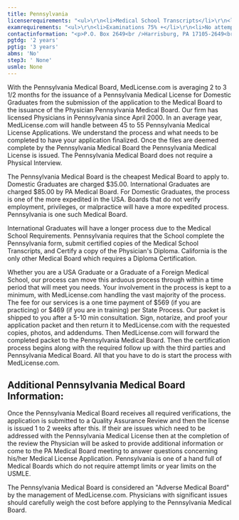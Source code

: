 ```yaml
---
title: Pennsylvania
licenserequirements: "<ul>\r\n<li>Medical School Transcripts</li>\r\n<li>Medical School Form</li>\r\n<li>All State Medical Licenses (past/present)</li>\r\n<li>AMA or AOA Profile</li>\r\n<li>Domestic Grads - PGY 1,2,</li>\r\n<li>International Grads PGY 1,2,3</li>\r\n<li>ECFMG/5th Pathway</li>\r\n<li>NPDB-HIPDB</li>\r\n<li>2 Physician References</li>\r\n<li>State and National Exam Scores</li>\r\n</ul>"
examrequirements: "<ul>\r\n<li>Examinations 75% +</li>\r\n<li>No attempt limit Step 3 of the USMLE</li>\r\n<li>No year limit - USMLE</li>\r\n<li>2 year PGY for USA Grads</li>\r\n<li>3 year PGY for International Grads</li>\r\n<li>No 10 year rule or SPEX</li>\r\n<li>State Exam Accepted if Pre-1975</li>\r\n</ul>"
contactinformation: "<p>P.O. Box 2649<br />Harrisburg, PA 17105-2649<br />Phone: (717) 787-2381<br />Fax: (717) 787-7769</p>\r\n<p><a href=\"http://www.dos.pa.gov/ProfessionalLicensing/BoardsCommissions/Medicine/Pages/default.aspx\">http://www.dos.pa.gov/ProfessionalLicensing/BoardsCommissions/Medicine</a></p>"
pgtdg: '2 years'
pgtig: '3 years'
abms: 'No'
step3: ' None'
usmle: None
---
```


<p>With the Pennsylvania Medical Board, MedLicense.com is averaging 2 to 3 1/2 months for the issuance of a Pennsylvania Medical License for Domestic Graduates from the submission of the application to the Medical Board to the issuance of the Physician Pennsylvania Medical Board. Our firm has licensed Physicians in Pennsylvania since April 2000. In an average year, MedLicense.com will handle between 45 to 55 Pennsylvania Medical License Applications. We understand the process and what needs to be completed to have your application finalized. Once the files are deemed complete by the Pennsylvania Medical Board the Pennsylvania Medical License is issued. The Pennsylvania Medical Board does not require a Physical Interview.</p>
<p>The Pennsylvania Medical Board is the cheapest Medical Board to apply to. Domestic Graduates are charged $35.00. International Graduates are charged $85.00 by PA Medical Board. For Domestic Graduates, the process is one of the more expedited in the USA. Boards that do not verify employment, privileges, or malpractice will have a more expedited process. Pennsylvania is one such Medical Board.</p>
<p>International Graduates will have a longer process due to the Medical School Requirements. Pennsylvania requires that the School complete the Pennsylvania form, submit certified copies of the Medical School Transcripts, and Certify a copy of the Physician's Diploma. California is the only other Medical Board which requires a Diploma Certification.</p>
<p>Whether you are a USA Graduate or a Graduate of a Foreign Medical School, our process can move this arduous process through within a time period that will meet you needs. Your involvement in the process is kept to a minimum, with MedLicense.com handling the vast majority of the process. The fee for our services is a one time payment of $569 (if you are practicing) or $469 (if you are in training) per State Process. Our packet is shipped to you after a 5-10 min consultation. Sign, notarize, and proof your application packet and then return it to MedLicense.com with the requested copies, photos, and addendums. Then MedLicense.com will forward the completed packet to the Pennsylvania Medical Board. Then the certification process begins along with the required follow up with the third parties and Pennsylvania Medical Board. All that you have to do is start the process with MedLicense.com.</p>
<h2 id="mcetoc_1ce9gr9ns0">Additional Pennsylvania Medical Board Information:</h2>
<p>Once the Pennsylvania Medical Board receives all required verifications, the application is submitted to a Quality Assurance Review and then the license is issued 1 to 2 weeks after this. If their are issues which need to be addressed with the Pennsylvania Medical License then at the completion of the review the Physician will be asked to provide additional information or come to the PA Medical Board meeting to answer questions concerning his/her Medical License Application. Pennsylvania is one of a hand full of Medical Boards which do not require attempt limits or year limits on the USMLE.</p>
<p>The Pennsylvania Medical Board is considered an "Adverse Medical Board" by the management of MedLicense.com. Physicians with significant issues should carefully weigh the cost before applying to the Pennsylvania Medical Board.</p>